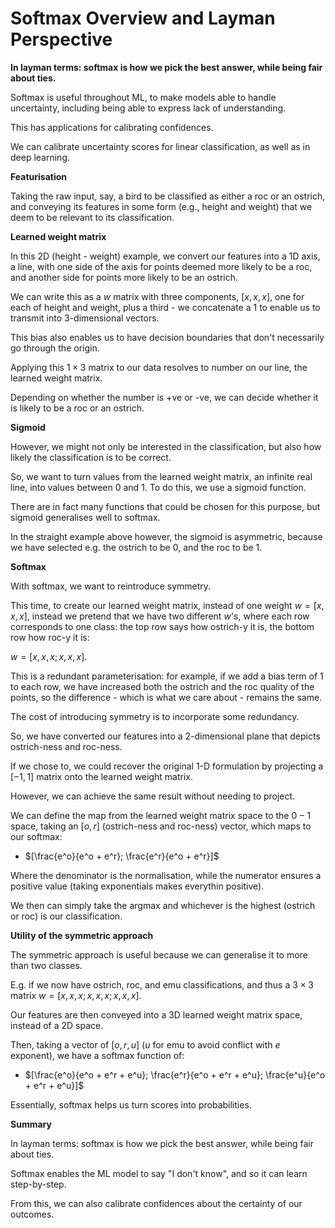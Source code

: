 # Softmax Overview and Layman Perspective

**In layman terms: softmax is how we pick the best answer, while being fair about ties.**

Softmax is useful throughout ML, to make models able to handle uncertainty, including being able to express lack of understanding.

This has applications for calibrating confidences.

We can calibrate uncertainty scores for linear classification, as well as in deep learning.

**Featurisation**

Taking the raw input, say, a bird to be classified as either a roc or an ostrich, and conveying its features in some form (e.g., height and weight) that we deem to be relevant to its classification.

**Learned weight matrix**

In this 2D (height - weight) example, we convert our features into a 1D axis, a line, with one side of the axis for points deemed more likely to be a roc, and another side for points more likely to be an ostrich.

We can write this as a $w$ matrix with three components, $[x, x, x]$, one for each of height and weight, plus a third - we concatenate a $1$ to enable us to transmit into 3-dimensional vectors.

This bias also enables us to have decision boundaries that don't necessarily go through the origin.

Applying this $1 \times 3$ matrix to our data resolves to number on our line, the learned weight matrix.

Depending on whether the number is +ve or -ve, we can decide whether it is likely to be a roc or an ostrich.

**Sigmoid**

However, we might not only be interested in the classification, but also how likely the classification is to be correct.

So, we want to turn values from the learned weight matrix, an infinite real line, into values between $0$ and $1$. To do this, we use a sigmoid function.

There are in fact many functions that could be chosen for this purpose, but sigmoid generalises well to softmax.

In the straight example above however, the sigmoid is asymmetric, because we have selected e.g. the ostrich to be $0$, and the roc to be $1$.

**Softmax**

With softmax, we want to reintroduce symmetry.

This time, to create our learned weight matrix, instead of one weight $w = [x, x, x]$, instead we pretend that we have two different $w$'s, where each row corresponds to one class: the top row says how ostrich-y it is, the bottom row how roc-y it is:

$w = [x, x, x; x, x, x]$.

This is a redundant parameterisation: for example, if we add a bias term of $1$ to each row, we have increased both the ostrich and the roc quality of the points, so the difference - which is what we care about - remains the same.

The cost of introducing symmetry is to incorporate some redundancy.

So, we have converted our features into a 2-dimensional plane that depicts ostrich-ness and roc-ness.

If we chose to, we could recover the original 1-D formulation by projecting a $[-1, 1]$ matrix onto the learned weight matrix.

However, we can achieve the same result without needing to project.

We can define the map from the learned weight matrix space to the $0-1$ space, taking an $[o, r]$ (ostrich-ness and roc-ness) vector, which maps to our softmax:

- $[\frac{e^o}{e^o + e^r}; \frac{e^r}{e^o + e^r}]$

Where the denominator is the normalisation, while the numerator ensures a positive value (taking exponentials makes everythin positive).

We then can simply take the argmax and whichever is the highest (ostrich or roc) is our classification.

**Utility of the symmetric approach**

The symmetric approach is useful because we can generalise it to more than two classes.

E.g. if we now have ostrich, roc, and emu classifications, and thus a $3 \times 3$ matrix $w = [x, x, x; x, x, x; x, x, x]$.

Our features are then conveyed into a 3D learned weight matrix space, instead of a 2D space.

Then, taking a vector of $[o, r, u]$ ($u$ for emu to avoid conflict with $e$ exponent), we have a softmax function of:

- $[\frac{e^o}{e^o + e^r + e^u}; \frac{e^r}{e^o + e^r + e^u}; \frac{e^u}{e^o + e^r + e^u}]$

Essentially, softmax helps us turn scores into probabilities.

**Summary**

In layman terms: softmax is how we pick the best answer, while being fair about ties.

Softmax enables the ML model to say "I don't know", and so it can learn step-by-step.

From this, we can also calibrate confidences about the certainty of our outcomes.
